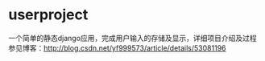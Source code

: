 # userproject
一个简单的静态django应用，完成用户输入的存储及显示，详细项目介绍及过程参见博客：http://blog.csdn.net/yf999573/article/details/53081196
